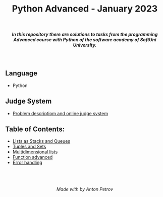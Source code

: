 <h1 align="center">
Python Advanced - January 2023
</h1>

<br/>

<h5 align="center">
In this repository there are solutions to tasks from the programming Advanced course with Python of the software academy of SoftUni University.
</h5>

<br/>

## Language

- Python

## Judge System

- [Problem descriptiom and online judge system](https://judge.softuni.org/Contests#!/List/ByCategory/196/Python-Advanced)

## Table of Contents:

- [Lists as Stacks and Queues](https://github.com/tonytech83/Python-Advanced/tree/main/01_Lists_as_Stacks_and_Queues_Lab)
- [Tuples and Sets](https://github.com/tonytech83/Python-Advanced/tree/main/03_Tuples_and_Sets_Lab)
- [Multidimensional lists](https://github.com/tonytech83/Python-Advanced/tree/main/06_Multidimensional_Lists_Lab)
- [Function advanced](https://github.com/tonytech83/Python-Advanced/tree/main/09_Functions_Advanced_Lab)
- [Error handling](https://github.com/tonytech83/Python-Advanced/tree/main/11_Error_Handling_Lab)

<br/>
<br/>

<h6 align="center"> Made with by Anton Petrov </h6>
